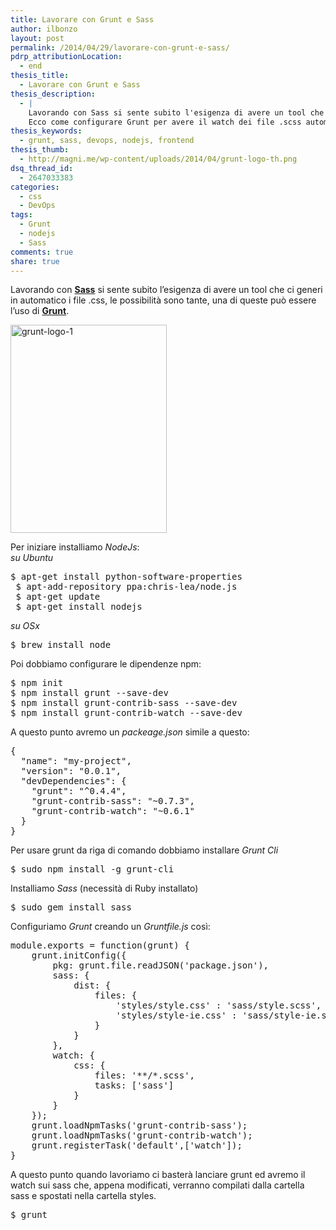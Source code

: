 ```yaml
---
title: Lavorare con Grunt e Sass
author: ilbonzo
layout: post
permalink: /2014/04/29/lavorare-con-grunt-e-sass/
pdrp_attributionLocation:
  - end
thesis_title:
  - Lavorare con Grunt e Sass
thesis_description:
  - |
    Lavorando con Sass si sente subito l'esigenza di avere un tool che ci generi in automatico i file .css, le possibilità sono tante, una di queste può essere l'uso di Grunt.
    Ecco come configurare Grunt per avere il watch dei file .scss automatico.
thesis_keywords:
  - grunt, sass, devops, nodejs, frontend
thesis_thumb:
  - http://magni.me/wp-content/uploads/2014/04/grunt-logo-th.png
dsq_thread_id:
  - 2647033383
categories:
  - css
  - DevOps
tags:
  - Grunt
  - nodejs
  - Sass
comments: true
share: true
---
```

Lavorando con **<a href="http://sass-lang.com/" target="_blank">Sass</a>** si sente subito l&#8217;esigenza di avere un tool che ci generi in automatico i file .css, le possibilità sono tante, una di queste può essere l&#8217;uso di **<a href="http://gruntjs.com/" target="_blank">Grunt</a>**.

[<img src="http://magni.me/wp-content/uploads/2014/04/grunt-logo-1.png" alt="grunt-logo-1" width="250" height="333" class="aligncenter size-full wp-image-987" />][1]

Per iniziare installiamo *NodeJs*:  
*su Ubuntu*

<pre class="lang:sh decode:true " >$ apt-get install python-software-properties
 $ apt-add-repository ppa:chris-lea/node.js
 $ apt-get update
 $ apt-get install nodejs
</pre>

*su OSx*

<pre class="lang:sh decode:true " >$ brew install node</pre>

<!--more-->


Poi dobbiamo configurare le dipendenze npm:

<pre class="lang:sh decode:true " >$ npm init
$ npm install grunt --save-dev
$ npm install grunt-contrib-sass --save-dev
$ npm install grunt-contrib-watch --save-dev
</pre>

A questo punto avremo un *packeage.json* simile a questo:

<pre class="lang:js decode:true " >{
  "name": "my-project",
  "version": "0.0.1",
  "devDependencies": {
    "grunt": "^0.4.4",
    "grunt-contrib-sass": "~0.7.3",
    "grunt-contrib-watch": "~0.6.1"
  }
}
</pre>

Per usare grunt da riga di comando dobbiamo installare *Grunt Cli*

<pre class="lang:sh decode:true " >$ sudo npm install -g grunt-cli
</pre>

Installiamo *Sass* (necessità di Ruby installato)

<pre class="lang:sh decode:true " >$ sudo gem install sass
</pre>

Configuriamo *Grunt* creando un *Gruntfile.js* così:

<pre class="lang:js decode:true " >module.exports = function(grunt) {
    grunt.initConfig({
        pkg: grunt.file.readJSON('package.json'),
        sass: {
            dist: {
                files: {
                    'styles/style.css' : 'sass/style.scss',
                    'styles/style-ie.css' : 'sass/style-ie.scss',
                }
            }
        },
        watch: {
            css: {
                files: '**/*.scss',
                tasks: ['sass']
            }
        }
    });
    grunt.loadNpmTasks('grunt-contrib-sass');
    grunt.loadNpmTasks('grunt-contrib-watch');
    grunt.registerTask('default',['watch']);
}
</pre>

A questo punto quando lavoriamo ci basterà lanciare grunt ed avremo il watch sui sass che, appena modificati, verranno compilati dalla cartella sass e spostati nella cartella styles.

<pre class="lang:sh decode:true " >$ grunt
</pre>

<div class='kindleWidget kindleLight' >

</div>



 [1]: http://magni.me/wp-content/uploads/2014/04/grunt-logo-1.png
